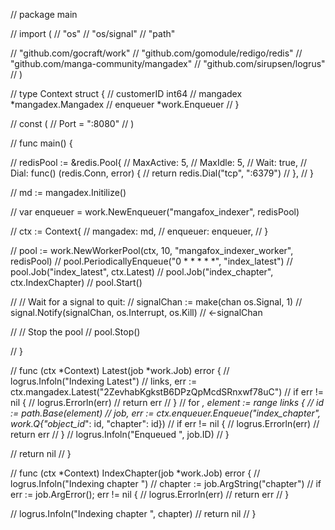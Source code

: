 // package main

// import (
// 	"os"
// 	"os/signal"
// 	"path"

// 	"github.com/gocraft/work"
// 	"github.com/gomodule/redigo/redis"
// 	"github.com/manga-community/mangadex"
// 	"github.com/sirupsen/logrus"
// )

// type Context struct {
// 	customerID int64
// 	mangadex   *mangadex.Mangadex
// 	enqueuer   *work.Enqueuer
// }

// const (
// 	Port = ":8080"
// )

// func main() {

// 	redisPool := &redis.Pool{
// 		MaxActive: 5,
// 		MaxIdle:   5,
// 		Wait:      true,
// 		Dial: func() (redis.Conn, error) {
// 			return redis.Dial("tcp", ":6379")
// 		},
// 	}

// 	md := mangadex.Initilize()

// 	var enqueuer = work.NewEnqueuer("mangafox_indexer", redisPool)

// 	ctx := Context{
// 		mangadex: md,
// 		enqueuer: enqueuer,
// 	}

// 	pool := work.NewWorkerPool(ctx, 10, "mangafox_indexer_worker", redisPool)
// 	pool.PeriodicallyEnqueue("0 * * * * *", "index_latest")
// 	pool.Job("index_latest", ctx.Latest)
// 	pool.Job("index_chapter", ctx.IndexChapter)
// 	pool.Start()

// 	// Wait for a signal to quit:
// 	signalChan := make(chan os.Signal, 1)
// 	signal.Notify(signalChan, os.Interrupt, os.Kill)
// 	<-signalChan

// 	// Stop the pool
// 	pool.Stop()

// }

// func (ctx *Context) Latest(job *work.Job) error {
// 	logrus.Infoln("Indexing Latest")
// 	links, err := ctx.mangadex.Latest("2ZevhabKgkstB6DPzQpMcdSRnxwf78uC")
// 	if err != nil {
// 		logrus.Errorln(err)
// 		return err
// 	}
// 	for _, element := range links {
// 		id := path.Base(element)
// 		job, err := ctx.enqueuer.Enqueue("index_chapter", work.Q{"object_id_": id, "chapter": id})
// 		if err != nil {
// 			logrus.Errorln(err)
// 			return err
// 		}
// 		logrus.Infoln("Enqueued ", job.ID)
// 	}

// 	return nil
// }

// func (ctx *Context) IndexChapter(job *work.Job) error {
// 	logrus.Infoln("Indexing chapter ")
// 	chapter := job.ArgString("chapter")
// 	if err := job.ArgError(); err != nil {
// 		logrus.Errorln(err)
// 		return err
// 	}

// 	logrus.Infoln("Indexing chapter ", chapter)
// 	return nil
// }
